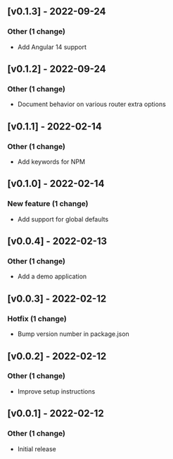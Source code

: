 <!-- CHANGELOGGER -->

## [v0.1.3] - 2022-09-24

### Other (1 change)

- Add Angular 14 support


## [v0.1.2] - 2022-09-24

### Other (1 change)

- Document behavior on various router extra options


## [v0.1.1] - 2022-02-14

### Other (1 change)

- Add keywords for NPM


## [v0.1.0] - 2022-02-14

### New feature (1 change)

- Add support for global defaults


## [v0.0.4] - 2022-02-13

### Other (1 change)

- Add a demo application


## [v0.0.3] - 2022-02-12

### Hotfix (1 change)

- Bump version number in package.json


## [v0.0.2] - 2022-02-12

### Other (1 change)

- Improve setup instructions


## [v0.0.1] - 2022-02-12

### Other (1 change)

- Initial release
